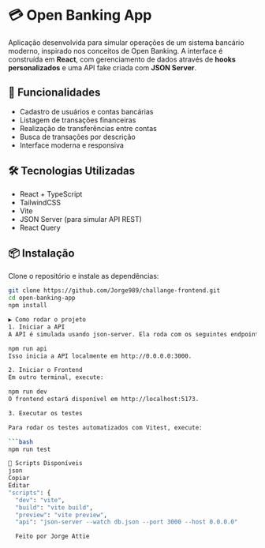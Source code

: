 # 💳 Open Banking App

Aplicação desenvolvida para simular operações de um sistema bancário moderno, inspirado nos conceitos de Open Banking. A interface é construída em **React**, com gerenciamento de dados através de **hooks personalizados** e uma API fake criada com **JSON Server**.

## 🚀 Funcionalidades

- Cadastro de usuários e contas bancárias
- Listagem de transações financeiras
- Realização de transferências entre contas
- Busca de transações por descrição
- Interface moderna e responsiva

## 🛠️ Tecnologias Utilizadas

- React + TypeScript
- TailwindCSS
- Vite
- JSON Server (para simular API REST)
- React Query

## 📦 Instalação

Clone o repositório e instale as dependências:

````bash
git clone https://github.com/Jorge989/challange-frontend.git
cd open-banking-app
npm install

▶️ Como rodar o projeto
1. Iniciar a API
A API é simulada usando json-server. Ela roda com os seguintes endpoints:

npm run api
Isso inicia a API localmente em http://0.0.0.0:3000.

2. Iniciar o Frontend
Em outro terminal, execute:

npm run dev
O frontend estará disponível em http://localhost:5173.

3. Executar os testes

Para rodar os testes automatizados com Vitest, execute:

```bash
npm run test

🧾 Scripts Disponíveis
json
Copiar
Editar
"scripts": {
  "dev": "vite",
  "build": "vite build",
  "preview": "vite preview",
  "api": "json-server --watch db.json --port 3000 --host 0.0.0.0"

  Feito por Jorge Attie
````
